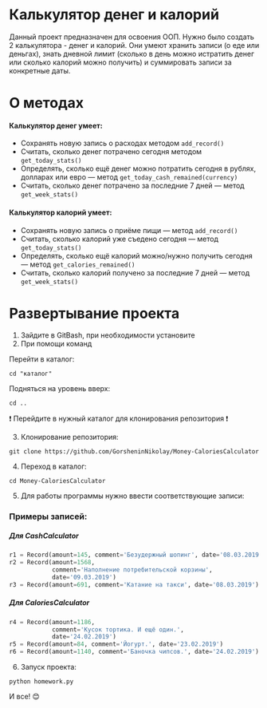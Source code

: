 Калькулятор денег и калорий
==

Данный проект предназначен для освоения ООП. Нужно было создать 2 калькулятора - денег и калорий. Они умеют хранить записи (о еде или деньгах), знать дневной лимит (сколько в день можно истратить денег или сколько калорий можно получить) и суммировать записи за конкретные даты.

# О методах

#### Калькулятор денег умеет:

- Сохранять новую запись о расходах методом ```add_record()```
- Считать, сколько денег потрачено сегодня методом ```get_today_stats()```
- Определять, сколько ещё денег можно потратить сегодня в рублях, долларах или евро — метод ```get_today_cash_remained(currency)```
- Считать, сколько денег потрачено за последние 7 дней — метод ```get_week_stats()```

#### Калькулятор калорий умеет:

- Сохранять новую запись о приёме пищи — метод ```add_record()```
- Считать, сколько калорий уже съедено сегодня — метод ```get_today_stats()```
- Определять, сколько ещё калорий можно/нужно получить сегодня — метод ```get_calories_remained()```
- Считать, сколько калорий получено за последние 7 дней — метод ```get_week_stats()```

# Развертывание проекта

1. Зайдите в GitBash, при необходимости установите
2. При помощи команд 

Перейти в каталог:
```
cd "каталог"
```
Подняться на уровень вверх:
```
cd .. 
```
:exclamation: Перейдите в нужный каталог для клонирования репозитория :exclamation:

3. Клонирование репозитория:
```
git clone https://github.com/GorsheninNikolay/Money-CaloriesCalculator
```
4. Переход в каталог:
```
cd Money-CaloriesCalculator
```
5. Для работы программы нужно ввести соответствующие записи:

### Примеры записей:

##### Для CashCalculator

```Python
r1 = Record(amount=145, comment='Безудержный шопинг', date='08.03.2019')
r2 = Record(amount=1568,
            comment='Наполнение потребительской корзины',
            date='09.03.2019')
r3 = Record(amount=691, comment='Катание на такси', date='08.03.2019')
```
##### Для CaloriesCalculator
```Python
r4 = Record(amount=1186,
            comment='Кусок тортика. И ещё один.',
            date='24.02.2019')
r5 = Record(amount=84, comment='Йогурт.', date='23.02.2019')
r6 = Record(amount=1140, comment='Баночка чипсов.', date='24.02.2019')
```

6. Запуск проекта:
```
python homework.py
```

И все! :blush:
